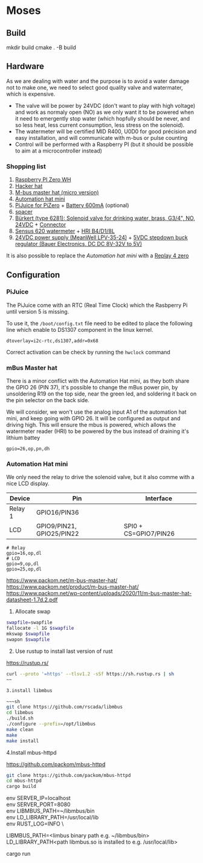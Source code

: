 Moses
=====



Build
-----

mkdir build
cmake . -B build

Hardware
--------

As we are dealing with water and the purpose is to avoid a water damage not to make one, we need to select good quality valve and watermater, which is expensive.
* The valve will be power by 24VDC (don't want to play with high voltage) and work as normaly open (NO) as we only want it to be powered when it need to emergently stop water 
(which hopfully should be never, and so less heat, less current consumption, less stress on the solenoid). 
* The watermeter will be certified MID R400, U0D0 for good précision and easy installation, and will communicate with m-bus or pulse counting
* Control will be performed with a Raspberry PI (but it should be possible to aim at a microcontroller instead)

### Shopping list
1. [Raspberry PI Zero WH](https://thepihut.com/products/raspberry-pi-zero-wh-with-pre-soldered-header)
1. [Hacker hat](https://thepihut.com/products/hat-hacker-hat)
2. [M-bus master hat (micro version)](https://www.packom.net/product/m-bus-master-hat/)
3. [Automation hat mini](https://thepihut.com/products/automation-hat-mini)
4. [PiJuice for PiZero](https://www.kubii.com/fr/poe-hat-cartes-d-extensions/2795-pijuice-pour-pi-zero-0616909468508.html) + [Battery 600mA](https://www.kubii.com/fr/batteries-piles/2818-1510-batterie-pijuice-3272496311428.html) (optional)
5. [spacer](https://www.amazon.fr/dp/B093FNWP39)
6. [Bürkert (type 6281): Solenoid valve for drinking water, brass, G3/4", NO, 24VDC](https://tameson.fr/products/electrovanne-d-eau-potable-g3-4-en-laiton-no-24vdc-6281-256576-256576) + [Connector](https://tameson.fr/products/connecteur-avec-led-din-a-as-cal-tameson-as-cal) 
7. [Sensus 620 watermeter](https://www.compteur-energie.com/compteurs-eau-froide-sensus-compteur-eau-620.htm) + [HRI B4/D1/8L](https://www.compteur-energie.com/eau-emetteur-impulsions-sensus-hri-b4-amrab152-amrab162.htm)
8. [24VDC power supply (MeanWell LPV-35-24)](https://www.amazon.fr/gp/product/B00ID6L04S) + [5VDC stepdown buck regulator (Bauer Electronics, DC DC 8V-32V to 5V)](https://www.amazon.fr/gp/product/B09B7XZYJQ)

It is also possible to replace the _Automation hat mini_ with a [Replay 4 zero](https://thepihut.com/products/relay-4-zero-4-channel-relay-board-for-pi-zero)

Configuration
-------------

### PiJuice

The PiJuice come with an RTC (Real Time Clock) which the Rasbperry Pi until version 5 is missing.

To use it, the `/boot/config.txt` file need to be edited to place the following line which enable to DS1307 component in the linux kernel.
~~~
dtoverlay=i2c-rtc,ds1307,addr=0x68
~~~

Correct activation can be check by running the `hwclock` command


### mBus Master hat

There is a minor conflict with the Automation Hat mini,
as they both share the GPIO 26 (PIN 37), it's possible
to change the mBus power pin, by unsoldering R19 on the
top side, near the green led, and soldering it back on the pin selector on the
back side.

We will consider, we won't use the analog input A1 of the automation hat mini, and keep going with GPIO 26. 
It will be configured as output and driving high. This will ensure the mbus is powered, which allows the watermeter reader (HRI) to be powered by the bus instead of draining it's lithium battey

~~~
gpio=26,op,pn,dh
~~~


### Automation Hat mini

We only need the relay to drive the solenoid valve, but it also comme with a nice LCD display.

| Device  | Pin                       | Interface             |
|---------| --------------------------|-----------------------|
| Relay 1 | GPIO16/PIN36              |                       |
| LCD     | GPIO9/PIN21, GPIO25/PIN22 | SPI0 + CS=GPIO7/PIN26 |


~~~
# Relay
gpio=16,op,dl
# LCD
gpio=9,op,dl
gpio=25,op,dl
~~~








https://www.packom.net/m-bus-master-hat/
https://www.packom.net/product/m-bus-master-hat/
https://www.packom.net/wp-content/uploads/2020/11/m-bus-master-hat-datasheet-1.7d.2.pdf

1. Allocate swap

~~~sh
swapfile=swapfile
fallocate -l 1G $swapfile
mkswap $swapfile
swapon $swapfile
~~~

2. Use rustup to install last version of rust

https://rustup.rs/

~~~sh
curl --proto '=https' --tlsv1.2 -sSf https://sh.rustup.rs | sh
~~

3.install libmbus

~~~sh
git clone https://github.com/rscada/libmbus
cd libmbus
./build.sh
./configure --prefix=/opt/libmbus
make clean
make
make install
~~~

4.Install mbus-httpd

https://github.com/packom/mbus-httpd

~~~sh
git clone https://github.com/packom/mbus-httpd
cd mbus-httpd
cargo build
~~~

env SERVER_IP=localhost \
env SERVER_PORT=8080 \
env LIBMBUS_PATH=~/libmbus/bin \
env LD_LIBRARY_PATH=/usr/local/lib \
env RUST_LOG=INFO \


LIBMBUS_PATH=<limbus binary path e.g. ~/libmbus/bin>
LD_LIBRARY_PATH<path libmbus.so is installed to e.g. /usr/local/lib>

cargo run
